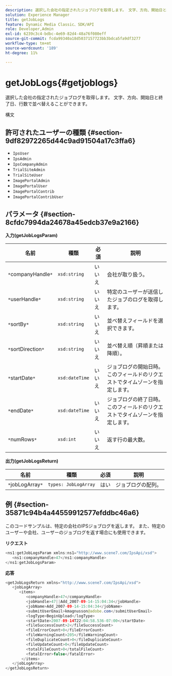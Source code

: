```yaml
---
description: 選択した会社の指定されたジョブログを取得します。 文字、方向、開始日と終了日、行数で並べ替えることができます。
solution: Experience Manager
title: getJobLogs
feature: Dynamic Media Classic、SDK/API
role: Developer,Admin
exl-id: 6239c3c4-bdbc-4e69-82d4-48a76f080eff
source-git-commit: fcda99340a18d5037157723bb3bdca5fa9df3277
workflow-type: tm+mt
source-wordcount: '189'
ht-degree: 11%

---
```


# getJobLogs{#getjoblogs}

選択した会社の指定されたジョブログを取得します。 文字、方向、開始日と終了日、行数で並べ替えることができます。

構文

## 許可されたユーザーの種類 {#section-9df82972265d44c9ad91504a17c3ffa6}

* `IpsUser`
* `IpsAdmin`
* `IpsCompanyAdmin`
* `TrialSiteAdmin`
* `TrialSiteUser`
* `ImagePortalAdmin`
* `ImagePortalUser`
* `ImagePortalContrib`
* `ImagePortalContribUser`

## パラメータ {#section-8cfdc7994da24678a45edcb37e9a2166}

**入力(getJobLogsParam)**

| 名前 | 種類 | 必須 | 説明 |
|---|---|---|---|
| `*`companyHandle`*` | `xsd:string` | いいえ | 会社が取り扱う。 |
| `*`userHandle`*` | `xsd:string` | いいえ | 特定のユーザーが送信したジョブのログを取得します。 |
| `*`sortBy`*` | `xsd:string` | いいえ | 並べ替えフィールドを選択できます。 |
| `*`sortDirection`*` | `xsd:string` | いいえ | 並べ替え順（昇順または降順）。 |
| `*`startDate`*` | `xsd:dateTime` | いいえ | ジョブログの開始日時。 このフィールドのリクエストでタイムゾーンを指定します。 |
| `*`endDate`*` | `xsd:dateTime` | いいえ | ジョブログの終了日時。 このフィールドのリクエストでタイムゾーンを指定します。 |
| `*`numRows`*` | `xsd:int` | いいえ | 返す行の最大数。 |

**出力(getJobLogsReturn)**

| 名前 | 種類 | 必須 | 説明 |
|---|---|---|---|
| `*`jobLogArray`*` | `types: JobLogArray` | はい | ジョブログの配列。 |

## 例 {#section-35871c94b4a44559912577efddbc46a6}

このコードサンプルは、特定の会社のIPSジョブログを返します。 また、特定のユーザーや会社、ユーザーのジョブログを返す場合にも使用できます。

**リクエスト**

```java
<ns1:getJobLogsParam xmlns:ns1="http://www.scene7.com/IpsApi/xsd">
   <ns1:companyHandle>47</ns1:companyHandle>
</ns1:getJobLogsParam>
```

**応答**

```java
<getJobLogsReturn xmlns="http://www.scene7.com/IpsApi/xsd">
   <jobLogArray>
      <items>
         <companyHandle>47</companyHandle>
         <jobHandle>47||Add_2007-09-14-15:04:34</jobHandle>
         <jobName>Add_2007-09-14-15:04:34</jobName>
         <submitUserEmail>kmagnusson@adobe.com</submitUserEmail>
         <logType>BeginUpload</logType>
         <startDate>2007-09-14T22:04:58.536-07:00</startDate>
         <fileSuccessCount>2</fileSuccessCount>
         <fileErrorCount>0</fileErrorCount>
         <fileWarningCount>205</fileWarningCount>
         <fileDuplicateCount>0</fileDuplicateCount>
         <fileUpdateCount>0</fileUpdateCount>
         <totalFileCount>0</totalFileCount>
         <fatalError>false</fatalError>
       </items>
   </jobLogArray>
</getJobLogsReturn>
```
